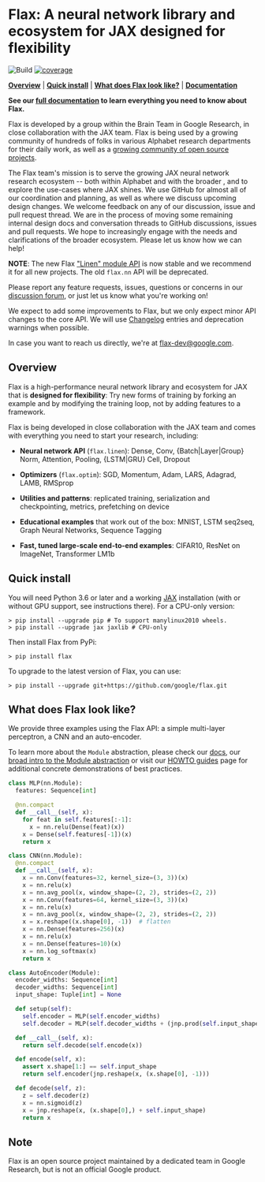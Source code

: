 # Flax: A neural network library and ecosystem for JAX designed for flexibility

![Build](https://github.com/google/flax/workflows/Build/badge.svg?branch=master) [![coverage](https://badgen.net/codecov/c/github/google/flax)](https://codecov.io/github/google/flax)


[**Overview**](#overview)
| [**Quick install**](#quick-install)
| [**What does Flax look like?**](#what-does-flax-look-like)
| [**Documentation**](https://flax.readthedocs.io/)

**See our [full documentation](https://flax.readthedocs.io/)
to learn everything you need to know about Flax.**

Flax is developed by a group within the Brain Team in Google Research, in
close collaboration with the JAX team. Flax is being used by a growing
community of hundreds of folks in various Alphabet research departments
for their daily work, as well as a [growing community
of open source
projects](https://github.com/google/flax/network/dependents?dependent_type=REPOSITORY).

The Flax team's mission is to serve the growing JAX neural network
research ecosystem -- both within Alphabet and with the broader , and to explore the use-cases where JAX shines. We
use GitHub for almost all of our coordination and planning, as well as
where we discuss upcoming design changes. We welcome feedback on any
of our discussion, issue and pull request thread. We are in the
process of moving some remaining internal design docs and conversation
threads to GitHub discussions, issues and pull requests. We hope to
increasingly engage with the needs and clarifications of the broader
ecosystem. Please let us know how we can help!

**NOTE**: The new Flax ["Linen" module
API](https://github.com/google/flax/tree/master/flax/linen/README.md)
is now stable and we recommend it for all new projects. The old
`flax.nn` API will be deprecated.

Please report any feature requests,
issues, questions or concerns in our [discussion
forum](https://github.com/google/flax/discussions), or just let us
know what you're working on!

We expect to add some improvements to Flax, but we only expect minor
API changes to the core API. We will use [Changelog](CHANGELOG.md)
entries and deprecation warnings when possible.

In case you want to reach us directly, we're at flax-dev@google.com.

## Overview

Flax is a high-performance neural network library and ecosystem for
JAX that is **designed for flexibility**:
Try new forms of training by forking an example and by modifying the training
loop, not by adding features to a framework.

Flax is being developed in close collaboration with the JAX team and 
comes with everything you need to start your research, including:

* **Neural network API** (`flax.linen`): Dense, Conv, {Batch|Layer|Group} Norm, Attention, Pooling, {LSTM|GRU} Cell, Dropout

* **Optimizers** (`flax.optim`): SGD, Momentum, Adam, LARS, Adagrad, LAMB, RMSprop

* **Utilities and patterns**: replicated training, serialization and checkpointing, metrics, prefetching on device

* **Educational examples** that work out of the box: MNIST, LSTM seq2seq, Graph Neural Networks, Sequence Tagging

* **Fast, tuned large-scale end-to-end examples**: CIFAR10, ResNet on ImageNet, Transformer LM1b

## Quick install

You will need Python 3.6 or later and a working [JAX](https://github.com/google/jax/blob/master/README.md)
installation (with or without GPU support, see instructions there). For a
CPU-only version:

```
> pip install --upgrade pip # To support manylinux2010 wheels.
> pip install --upgrade jax jaxlib # CPU-only
```

Then install Flax from PyPi:

```
> pip install flax
```

To upgrade to the latest version of Flax, you can use:

```
> pip install --upgrade git+https://github.com/google/flax.git
```

## What does Flax look like?

We provide three examples using the Flax API: a simple multi-layer perceptron, a CNN and an auto-encoder. 

To learn more about the `Module` abstraction, please check our [docs](https://flax.readthedocs.io/), our [broad intro to the Module abstraction](https://github.com/google/flax/blob/master/docs/notebooks/linen_intro.ipynb) or visit our
[HOWTO guides](https://flax.readthedocs.io/en/latest/howtos.html) page for additional concrete demonstrations of best practices.

```py
class MLP(nn.Module):
  features: Sequence[int]

  @nn.compact
  def __call__(self, x):
    for feat in self.features[:-1]:
      x = nn.relu(Dense(feat)(x))
    x = Dense(self.features[-1])(x)
    return x
```

```py
class CNN(nn.Module):
  @nn.compact
  def __call__(self, x):
    x = nn.Conv(features=32, kernel_size=(3, 3))(x)
    x = nn.relu(x)
    x = nn.avg_pool(x, window_shape=(2, 2), strides=(2, 2))
    x = nn.Conv(features=64, kernel_size=(3, 3))(x)
    x = nn.relu(x)
    x = nn.avg_pool(x, window_shape=(2, 2), strides=(2, 2))
    x = x.reshape((x.shape[0], -1))  # flatten
    x = nn.Dense(features=256)(x)
    x = nn.relu(x)
    x = nn.Dense(features=10)(x)
    x = nn.log_softmax(x)
    return x
```

```py
class AutoEncoder(Module):
  encoder_widths: Sequence[int]
  decoder_widths: Sequence[int]
  input_shape: Tuple[int] = None

  def setup(self):
    self.encoder = MLP(self.encoder_widths)
    self.decoder = MLP(self.decoder_widths + (jnp.prod(self.input_shape, ))

  def __call__(self, x):
    return self.decode(self.encode(x))

  def encode(self, x):
    assert x.shape[1:] == self.input_shape
    return self.encoder(jnp.reshape(x, (x.shape[0], -1)))

  def decode(self, z):
    z = self.decoder(z)
    x = nn.sigmoid(z)
    x = jnp.reshape(x, (x.shape[0],) + self.input_shape)
    return x
```

## Note

Flax is an open source project maintained by a dedicated team in Google Research, but is not an official Google product.

